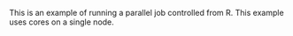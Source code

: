 This is an example of running a parallel job controlled from R.  This example uses cores on a single node.
